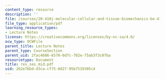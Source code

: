 ```yaml
---
content_type: resource
description: ''
file: /courses/20-410j-molecular-cellular-and-tissue-biomechanics-be-410j-spring-2003/262e7bbdd3cacf750d2795b7519305c4_rev_ses_mid.pdf
file_type: application/pdf
learning_resource_types:
- Lecture Notes
license: https://creativecommons.org/licenses/by-nc-sa/4.0/
ocw_type: OCWFile
parent_title: Lecture Notes
parent_type: CourseSection
parent_uid: 2fac4686-6570-6d7c-702e-75ab3f3c07ba
resourcetype: Document
title: rev_ses_mid.pdf
uid: 262e7bbd-d3ca-cf75-0d27-95b7519305c4
---
```

